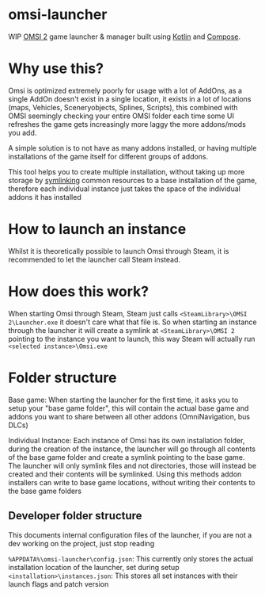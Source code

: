 # omsi-launcher

WIP [OMSI 2](https://store.steampowered.com/app/252530/OMSI_2_Steam_Edition/) game launcher &
manager built using [Kotlin](https://kotlinlang.org) and [Compose](https://github.com/JetBrains/compose-jb).

# Why use this?
Omsi is optimized extremely poorly for usage with a lot of AddOns, as a single AddOn doesn't exist in a single location,
it exists in a lot of locations (maps, Vehicles, Sceneryobjects, Splines, Scripts), this combined with OMSI seemingly
checking your entire OMSI folder each time some UI refreshes the game gets increasingly more laggy the more addons/mods
you add.

A simple solution is to not have as many addons installed, or having multiple installations of the game itself for
different groups of addons.

This tool helps you to create multiple installation, without taking up more storage by 
[symlinking](https://en.wikipedia.org/wiki/Symbolic_link) common resources to a base installation of the game, therefore
each individual instance just takes the space of the individual addons it has installed

# How to launch an instance
Whilst it is theoretically possible to launch Omsi through Steam, it is recommended to let the launcher call Steam instead.

# How does this work?
When starting Omsi through Steam, Steam just calls `<SteamLibrary>\OMSI 2\Launcher.exe` it doesn't care what that file is.
So when starting an instance through the launcher it will create a symlink at `<SteamLibrary>\OMSI 2` pointing to the
instance you want to launch, this way Steam will actually run `<selected instance>\Omsi.exe`

# Folder structure
Base game: When starting the launcher for the first time, it asks you to setup your "base game folder", this will
contain the actual base game and addons you want to share between all other addons (OmniNavigation, bus DLCs)

Individual Instance: Each instance of Omsi has its own installation folder, during the creation of the instance, the
launcher will go through all contents of the base game folder and create a symlink pointing to the base game. The
launcher will only symlink files and not directories, those will instead be created and their contents will be symlinked.
Using this methods addon installers can write to base game locations, without writing their contents to the base game folders

## Developer folder structure
This documents internal configuration files of the launcher, if you are not a dev working on the project, just stop reading

`%APPDATA%\omsi-launcher\config.json`: This currently only stores the actual installation location of the launcher, set during setup
`<installation>\instances.json`: This stores all set instances with their launch flags and patch version
